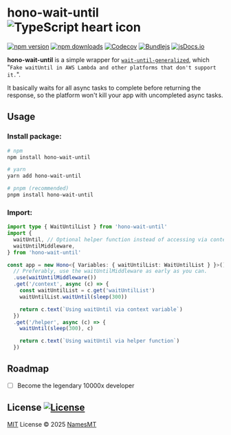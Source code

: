 # hono-wait-until ![TypeScript heart icon](https://img.shields.io/badge/♡-%23007ACC.svg?logo=typescript&logoColor=white)

[![npm version][npm-version-src]][npm-version-href]
[![npm downloads][npm-downloads-src]][npm-downloads-href]
[![Codecov][codecov-src]][codecov-href]
[![Bundlejs][bundlejs-src]][bundlejs-href]
[![jsDocs.io][jsDocs-src]][jsDocs-href]

**hono-wait-until** is a simple wrapper for [`wait-until-generalized`](https://github.com/bubblydoo/wait-until-generalized), which "`Fake waitUntil in AWS Lambda and other platforms that don't support it.`".

It basically waits for all async tasks to complete before returning the response, so the platform won't kill your app with uncompleted async tasks.

## Usage
### Install package:
```sh
# npm
npm install hono-wait-until

# yarn
yarn add hono-wait-until

# pnpm (recommended)
pnpm install hono-wait-until
```

### Import:
```ts
import type { WaitUntilList } from 'hono-wait-until'
import {
  waitUntil, // Optional helper function instead of accessing via context
  waitUntilMiddleware,
} from 'hono-wait-until'

const app = new Hono<{ Variables: { waitUntilList: WaitUntilList } }>()
  // Preferably, use the waitUntilMiddleware as early as you can.
  .use(waitUntilMiddleware())
  .get('/context', async (c) => {
    const waitUntilList = c.get('waitUntilList')
    waitUntilList.waitUntil(sleep(300))

    return c.text(`Using waitUntil via context variable`)
  })
  .get('/helper', async (c) => {
    waitUntil(sleep(300), c)

    return c.text(`Using waitUntil via helper function`)
  })
```

## Roadmap
- [ ] Become the legendary 10000x developer

## License [![License][license-src]][license-href]
[MIT](./LICENSE) License © 2025 [NamesMT](https://github.com/NamesMT)

<!-- Badges -->

[npm-version-src]: https://img.shields.io/npm/v/hono-wait-until?labelColor=18181B&color=F0DB4F
[npm-version-href]: https://npmjs.com/package/hono-wait-until
[npm-downloads-src]: https://img.shields.io/npm/dm/hono-wait-until?labelColor=18181B&color=F0DB4F
[npm-downloads-href]: https://npmjs.com/package/hono-wait-until
[codecov-src]: https://img.shields.io/codecov/c/gh/namesmt/hono-wait-until/main?labelColor=18181B&color=F0DB4F
[codecov-href]: https://codecov.io/gh/namesmt/hono-wait-until
[license-src]: https://img.shields.io/github/license/namesmt/hono-wait-until.svg?labelColor=18181B&color=F0DB4F
[license-href]: https://github.com/namesmt/hono-wait-until/blob/main/LICENSE
[bundlejs-src]: https://img.shields.io/bundlejs/size/hono-wait-until?labelColor=18181B&color=F0DB4F
[bundlejs-href]: https://bundlejs.com/?q=hono-wait-until
[jsDocs-src]: https://img.shields.io/badge/Check_out-jsDocs.io---?labelColor=18181B&color=F0DB4F
[jsDocs-href]: https://www.jsdocs.io/package/hono-wait-until
